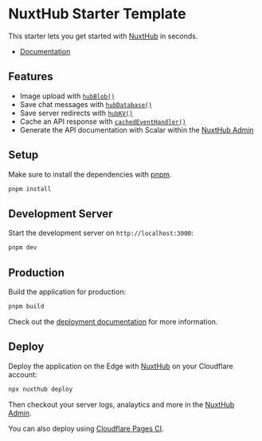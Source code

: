 # NuxtHub Starter Template

This starter lets you get started with [NuxtHub](https://hub.nuxt.com) in
seconds.

- [Documentation](https://hub.nuxt.com)

## Features

- Image upload with [`hubBlob()`](http://hub.nuxt.com/docs/storage/blob)
- Save chat messages with
  [`hubDatabase()`](http://hub.nuxt.com/docs/storage/database)
- Save server redirects with [`hubKV()`](http://hub.nuxt.com/docs/storage/kv)
- Cache an API response with
  [`cachedEventHandler()`](https://hub.nuxt.com/docs/server/cache)
- Generate the API documentation with Scalar within the
  [NuxtHub Admin](https://admin.hub.nuxt.com)

## Setup

Make sure to install the dependencies with [pnpm](https://pnpm.io).

```bash
pnpm install
```

## Development Server

Start the development server on `http://localhost:3000`:

```bash
pnpm dev
```

## Production

Build the application for production:

```bash
pnpm build
```

Check out the
[deployment documentation](https://hub.nuxt.com/docs/getting-started/deploy) for
more information.

## Deploy

Deploy the application on the Edge with [NuxtHub](https://hub.nuxt.com) on your
Cloudflare account:

```bash
npx nuxthub deploy
```

Then checkout your server logs, analaytics and more in the
[NuxtHub Admin](https://admin.hub.nuxt.com).

You can also deploy using
[Cloudflare Pages CI](https://hub.nuxt.com/docs/getting-started/deploy#cloudflare-pages-ci).
